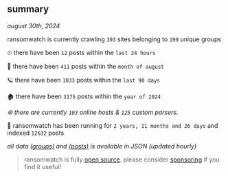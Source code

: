 
## summary
_august 30th, 2024_

ransomwatch is currently crawling `393` sites belonging to `199` unique groups

⏲ there have been `12` posts within the `last 24 hours`

🦈 there have been `411` posts within the `month of august`

🪐 there have been `1033` posts within the `last 90 days`

🏚 there have been `3175` posts within the `year of 2024`

_⚙️ there are currently `103` online hosts & `125` custom parsers._

🦕 ransomwatch has been running for `2 years, 11 months and 26 days` and indexed `12632` posts

_all data  [(groups)](http://ransomwhat.telemetry.ltd/groups) and [(posts)](http://ransomwhat.telemetry.ltd/posts) is available in JSON (updated hourly)_

> ransomwatch is fully [open source](https://github.com/joshhighet/ransomwatch#ransomwatch--). please consider [sponsoring](https://github.com/sponsors/joshhighet) if you find it useful!
